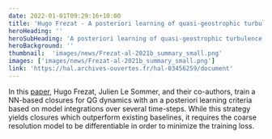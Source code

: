 ```yaml
---
date: 2022-01-01T09:29:16+10:00
title: 'Hugo Frezat - A posteriori learning of quasi-geostrophic turbulence parametrization'
heroHeading: ''
heroSubHeading: 'A posteriori learning of quasi-geostrophic turbulence parametrization: an experiment on integration steps'
heroBackground: ''
thumbnail:  'images/news/Frezat-al-2021b_summary_small.png'
images: ['images/news/Frezat-al-2021b_summary_small.png']
link: 'https://hal.archives-ouvertes.fr/hal-03456259/document'
---
```


In this [paper](https://hal.archives-ouvertes.fr/hal-03456259/document), Hugo Frezat, Julien Le Sommer, and their co-authors, train a NN-based closures for QG dynamics with an a posteriori learning criteria based on model integrations over several time-steps. While this strategy yields closures which outperform existing baselines, it requires the coarse resolution model to be  differentiable in order to minimize the training loss.
